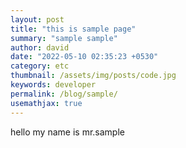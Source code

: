 ```yaml
---
layout: post
title: "this is sample page"
summary: "sample sample"
author: david
date: "2022-05-10 02:35:23 +0530"
category: etc
thumbnail: /assets/img/posts/code.jpg
keywords: developer
permalink: /blog/sample/
usemathjax: true
---
```


hello my name is mr.sample
